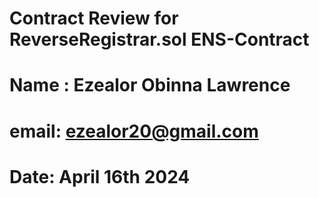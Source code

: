 # Contract Review for ReverseRegistrar.sol ENS-Contract
# Name : Ezealor Obinna Lawrence
# email: ezealor20@gmail.com
# Date: April 16th 2024
